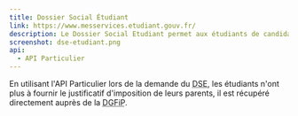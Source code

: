 ```yaml
---
title: Dossier Social Étudiant
link: https://www.messervices.etudiant.gouv.fr/
description: Le Dossier Social Etudiant permet aux étudiants de candidater aux bourses et aux logements sociaux
screenshot: dse-etudiant.png
api:
  - API Particulier
---
```

En utilisant l'API Particulier lors de la demande du <abbr title="Dossier Social Étudiant">DSE</abbr>, les étudiants n'ont plus à fournir le justificatif d'imposition de leurs parents, il est récupéré directement auprès de la <abbr title="Direction Générale des Finances Publiques">DGFiP</abbr>.
